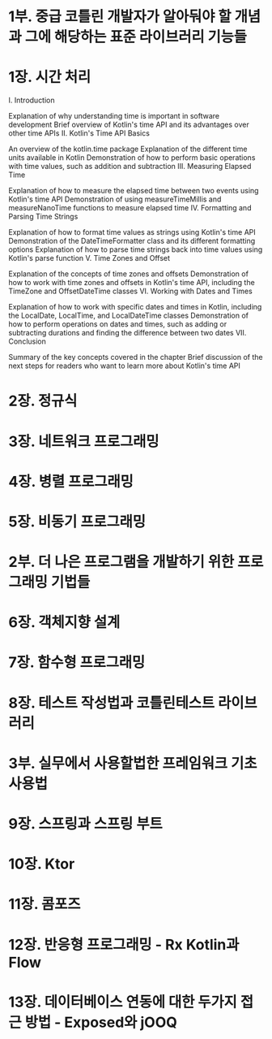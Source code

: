 # 1부. 중급 코틀린 개발자가 알아둬야 할 개념과 그에 해당하는 표준 라이브러리 기능들

# 1장. 시간 처리

I. Introduction

Explanation of why understanding time is important in software development
Brief overview of Kotlin's time API and its advantages over other time APIs
II. Kotlin's Time API Basics

An overview of the kotlin.time package
Explanation of the different time units available in Kotlin
Demonstration of how to perform basic operations with time values, such as addition and subtraction
III. Measuring Elapsed Time

Explanation of how to measure the elapsed time between two events using Kotlin's time API
Demonstration of using measureTimeMillis and measureNanoTime functions to measure elapsed time
IV. Formatting and Parsing Time Strings

Explanation of how to format time values as strings using Kotlin's time API
Demonstration of the DateTimeFormatter class and its different formatting options
Explanation of how to parse time strings back into time values using Kotlin's parse function
V. Time Zones and Offset

Explanation of the concepts of time zones and offsets
Demonstration of how to work with time zones and offsets in Kotlin's time API, including the TimeZone and OffsetDateTime classes
VI. Working with Dates and Times

Explanation of how to work with specific dates and times in Kotlin, including the LocalDate, LocalTime, and LocalDateTime classes
Demonstration of how to perform operations on dates and times, such as adding or subtracting durations and finding the difference between two dates
VII. Conclusion

Summary of the key concepts covered in the chapter
Brief discussion of the next steps for readers who want to learn more about Kotlin's time API

# 2장. 정규식

# 3장. 네트워크 프로그래밍

# 4장. 병렬 프로그래밍

# 5장. 비동기 프로그래밍 

# 2부. 더 나은 프로그램을 개발하기 위한 프로그래밍 기법들

# 6장. 객체지향 설계

# 7장. 함수형 프로그래밍

# 8장. 테스트 작성법과 코틀린테스트 라이브러리

# 3부. 실무에서 사용할법한 프레임워크 기초 사용법

# 9장. 스프링과 스프링 부트

# 10장. Ktor

# 11장. 콤포즈

# 12장. 반응형 프로그래밍 - Rx Kotlin과 Flow

# 13장. 데이터베이스 연동에 대한 두가지 접근 방법 - Exposed와 jOOQ